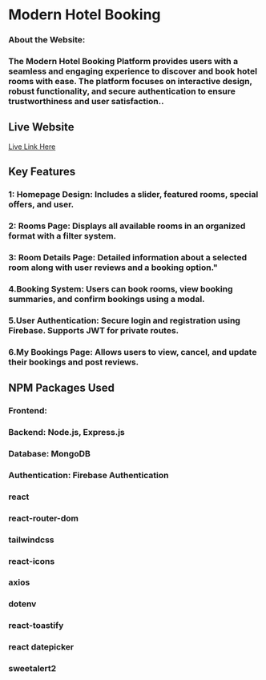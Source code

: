 # Modern Hotel Booking
### About the Website:
### The Modern Hotel Booking Platform provides users with a seamless and engaging experience to discover and book hotel rooms with ease. The platform focuses on interactive design, robust functionality, and secure authentication to ensure trustworthiness and user satisfaction..

## Live Website
[Live Link Here](https://rococo-ganache-675e6c.netlify.app/)


## Key Features
 ###  1: Homepage Design: Includes a slider, featured rooms, special offers, and user.
###  2: Rooms Page: Displays all available rooms in an organized format with a filter system.
### 3: Room Details Page: Detailed information about a selected room along with user reviews and a booking option."
### 4.Booking System: Users can book rooms, view booking summaries, and confirm bookings using a modal.
### 5.User Authentication: Secure login and registration using Firebase. Supports JWT for private routes.
### 6.My Bookings Page: Allows users to view, cancel, and update their bookings and post reviews.


## NPM Packages Used
### Frontend:
### Backend: Node.js, Express.js
### Database: MongoDB
### Authentication: Firebase Authentication

### react
### react-router-dom
### tailwindcss
### react-icons
### axios
### dotenv
### react-toastify
### react datepicker
### sweetalert2